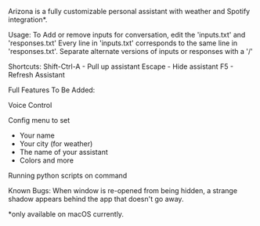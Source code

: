 Arizona is a fully customizable personal assistant with weather and Spotify integration*.

Usage:
To Add or remove inputs for conversation, edit the 'inputs.txt' and 'responses.txt'
Every line in 'inputs.txt' corresponds to the same line in 'responses.txt'. Separate alternate versions of inputs or responses with a '/'

Shortcuts:
Shift-Ctrl-A - Pull up assistant
Escape - Hide assistant
F5 - Refresh Assistant

Full Features To Be Added:

Voice Control

Config menu to set
 - Your name
 - Your city (for weather)
 - The name of your assistant
 - Colors and more

 Running python scripts on command

Known Bugs:
When window is re-opened from being hidden, a strange shadow appears behind the app that doesn't go away.

*only available on macOS currently.
